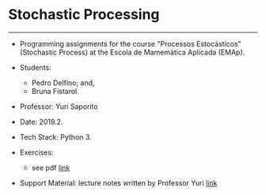 # Stochastic Processing   
---

 + Programming assignments for the course "Processos Estocásticos" (Stochastic Process) at the Escola de Mamemática Aplicada (EMAp). 
 
 + Students: 
   - Pedro Delfino; and,
   - Bruna Fistarol.

 + Professor: Yuri Saporito

 + Date: 2019.2.

 + Tech Stack: Python 3.

 + Exercises: 
   - see pdf [link](https://github.com/pdelfino/stochastic-process/blob/master/problem-set.pdf)
   
 + Support Material: lecture notes written by Professor Yuri [link](https://drive.google.com/file/d/0BwDJjYFvJgwNZFk1dmFKeExKblU/view)
 
